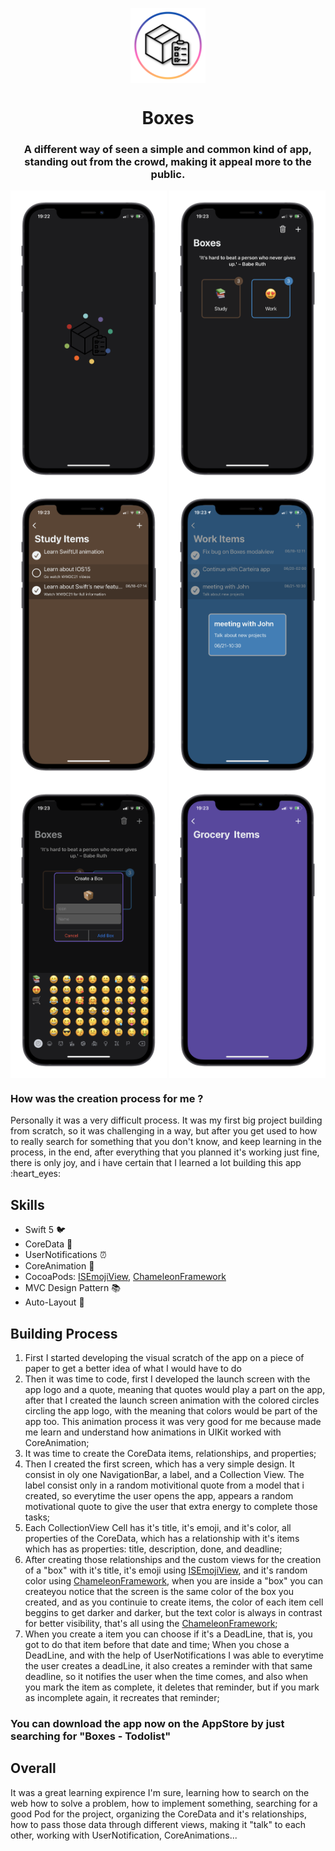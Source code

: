 <p align="center">
  <img align="center" src="ReadmeImages/boxeslogo.png" alt="Boxes Logo" width="120"/>
  <h1 align="center">Boxes</h1>
  <h3 align="center">A different way of seen a simple and common kind of app, standing out from the crowd, making it appeal more to the public.</h3>
  <p float="left">
    <img align="center" src="ReadmeImages/screen1.png" alt="First app screen" width="250"/>
    <img align="center" src="ReadmeImages/screen2.png" alt="Second app screen" width="250"/>
    <img align="center" src="ReadmeImages/screen3.png" alt="Thrid app screen" width="250"/>
    <img align="center" src="ReadmeImages/screen4.png" alt="Fourth app screen" width="250"/>
    <img align="center" src="ReadmeImages/screen5.png" alt="Fifth app screen" width="250"/>
    <img align="center" src="ReadmeImages/screen6.png" alt="Sixth app screen" width="250"/>
  </p>
</p>

<h3>How was the creation process for me ? </h3>
<p>Personally it was a very difficult process. It was my first big project building from scratch, so it was challenging in a way, but after you get used to how to really search for something that you don't know, and keep learning in the process, in the end, after everything that you planned it's working just fine, there is only joy, and i have certain that I learned a lot building this app :heart_eyes: </p>

## Skills
- Swift 5 :bird:
- CoreData :floppy_disk:
- UserNotifications :alarm_clock:
- CoreAnimation :art:
- CocoaPods: [ISEmojiView](https://github.com/isaced/ISEmojiView), [ChameleonFramework](https://github.com/vicc/Chameleon)
- MVC Design Pattern :books:
- Auto-Layout :triangular_ruler:

## Building Process
1. First I started developing the visual scratch of the app on a piece of paper to get a better idea of what I would have to do
2. Then it was time to code, first I developed the launch screen with the app logo and a quote, meaning that quotes would play a part on the app, after that I created the launch screen animation with the colored circles circling the app logo, with the meaning that colors would be part of the app too. This animation process it was very good for me because made me learn and understand how animations in UIKit worked with CoreAnimation;
3. It was time to create the CoreData items, relationships, and properties;
4. Then I created the first screen, which has a very simple design. It consist in oly one NavigationBar, a label, and a Collection View. The label consist only in a random motivitional quote from a model that i created, so everytime the user opens the app, appears a random motivational quote to give the user that extra energy to complete those tasks;
5. Each CollectionView Cell has it's title, it's emoji, and it's color, all properties of the CoreData, which has a relationship with it's items which has as properties: title, description, done, and deadline;
6. After creating those relationships and the custom views for the creation of a "box" with it's title, it's emoji using [ISEmojiView](https://github.com/isaced/ISEmojiView), and it's random color using [ChameleonFramework](https://github.com/vicc/Chameleon), when you are inside a "box" you can createyou notice that the screen is the same color of the box you created, and as you continuie to create items, the color of each item cell beggins to get darker and darker, but the text color is always in contrast for better visibility, that's all using the [ChameleonFramework](https://github.com/vicc/Chameleon);
7. When you create a item you can choose if it's a DeadLine, that is, you got to do that item before that date and time; When you chose a DeadLine, and with the help of UserNotifications I was able to everytime the user creates a deadLine, it also creates a reminder with that same deadline, so it notifies the user when the time comes, and also when you mark the item as complete, it deletes that reminder, but if you mark as incomplete again, it recreates that reminder;

### You can download the app now on the AppStore by just searching for "Boxes - Todolist"

## Overall
It was a great learning expirence I'm sure, learning how to search on the web how to solve a problem, how to implement something, searching for a good Pod for the project, organizing the CoreData and it's relationships, how to pass those data through different views, making it "talk" to each other, working with UserNotification, CoreAnimations...
